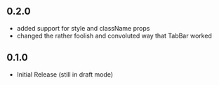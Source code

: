 ## 0.2.0
* added support for style and className props
* changed the rather foolish and convoluted way that TabBar worked

## 0.1.0
* Initial Release (still in draft mode)